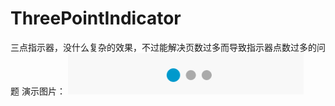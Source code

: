 # ThreePointIndicator
三点指示器，没什么复杂的效果，不过能解决页数过多而导致指示器点数过多的问题
演示图片：
![Image](https://github.com/oldsboy/ThreePointIndicator/blob/master/img/threePointIndicator.gif)
